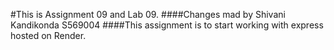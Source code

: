 #This is Assignment 09 and Lab 09.
####Changes mad by Shivani Kandikonda S569004
####This assignment is to start working with express hosted on Render.
